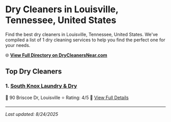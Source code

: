 # Dry Cleaners in Louisville, Tennessee, United States

Find the best dry cleaners in Louisville, Tennessee, United States. We've compiled a list of 1 dry cleaning services to help you find the perfect one for your needs.

🌐 **[View Full Directory on DryCleanersNear.com](https://drycleanersnear.com/city/US/Tennessee/Louisville)**

## Top Dry Cleaners

### 1. [South Knox Laundry & Dry](https://drycleanersnear.com/dryCleaner/686492ad19eecc1ffc8c69af/south-knox-laundry-dry)
📍 90 Briscoe Dr, Louisville
⭐ Rating: 4/5
🔗 [View Full Details](https://drycleanersnear.com/dryCleaner/686492ad19eecc1ffc8c69af/south-knox-laundry-dry)


---

*Last updated: 8/24/2025*
